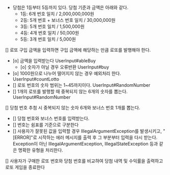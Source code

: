 - 당첨은 1등부터 5등까지 있다. 당첨 기준과 금액은 아래와 같다.
    - 1등: 6개 번호 일치 / 2,000,000,000원
    - 2등: 5개 번호 + 보너스 번호 일치 / 30,000,000원
    - 3등: 5개 번호 일치 / 1,500,000원
    - 4등: 4개 번호 일치 / 50,000원
    - 5등: 3개 번호 일치 / 5,000원
  
[] 로또 구입 금액을 입력하면 구입 금액에 해당하는 만큼 로또를 발행해야 한다.
 - [o] 금액을 입력받는다 UserInput#ableBuy
   - [o] 숫자가 아닐 경우 오류반환 UserInput#buy
 - [o] 1000원으로 나누어 떨어지지 않는 경우 예외처리 한다. UserInput#countLotto
 - [] 로또 번호의 숫자 범위는 1~45까지이다. UserInput#RandomNumber
 - [] 1개의 로또를 발행할 때 중복되지 않는 6개의 숫자를 뽑는다. UserInput#RandomNumber



[] 당첨 번호 추첨 시 중복되지 않는 숫자 6개와 보너스 번호 1개를 뽑는다.
  - [] 당첨 번호와 보너스 번호를 입력받는다.
  - [] 번호는 쉼표를 기준으로 구분한다
  - [] 사용자가 잘못된 값을 입력할 경우 IllegalArgumentException를 발생시키고, "[ERROR]"로 시작하는 에러 메시지를 출력 후 그 부분부터 입력을 다시 받는다.
    Exception이 아닌 IllegalArgumentException, IllegalStateException 등과 같은 명확한 유형을 처리한다.

[] 사용자가 구매한 로또 번호와 당첨 번호를 비교하여 당첨 내역 및 수익률을 출력하고 로또 게임을 종료한다


